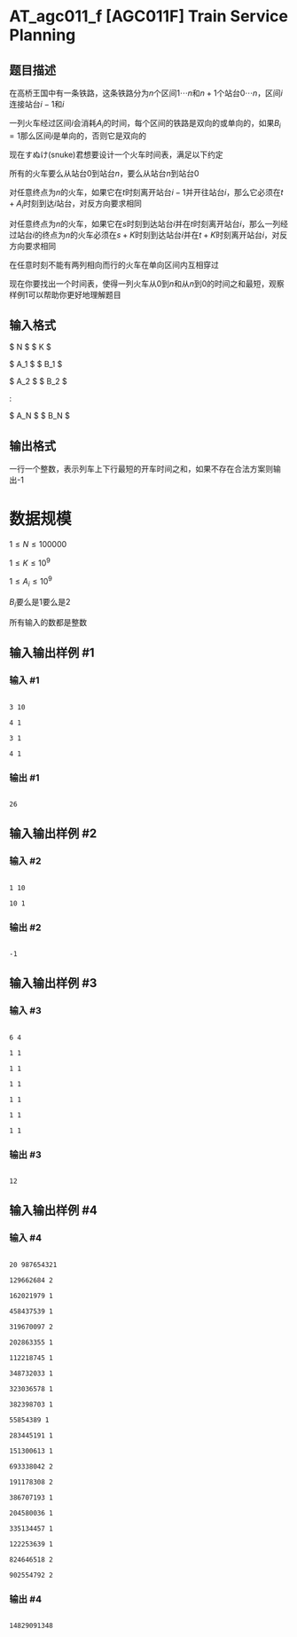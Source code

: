 # AT_agc011_f [AGC011F] Train Service Planning

## 题目描述

在高桥王国中有一条铁路，这条铁路分为$n$个区间$1⋯n$和$n+1$个站台$0⋯n$，区间$i$连接站台$i-1$和$i$

一列火车经过区间$i$会消耗$A_i$的时间，每个区间的铁路是双向的或单向的，如果$B_i=1$那么区间$i$是单向的，否则它是双向的

现在すぬけ(snuke)君想要设计一个火车时间表，满足以下约定

所有的火车要么从站台$0$到站台$n$，要么从站台$n$到站台$0$

对任意终点为$n$的火车，如果它在$t$时刻离开站台$i−1$并开往站台$i$，那么它必须在$t+A_i$时刻到达$i$站台，对反方向要求相同

对任意终点为$n$的火车，如果它在$s$时刻到达站台$i$并在$t$时刻离开站台$i$，那么一列经过站台$i$的终点为$n$的火车必须在$s+K$时刻到达站台$i$并在$t+K$时刻离开站台$i$，对反方向要求相同

在任意时刻不能有两列相向而行的火车在单向区间内互相穿过

现在你要找出一个时间表，使得一列火车从$0$到$n$和从$n$到$0$的时间之和最短，观察样例$1$可以帮助你更好地理解题目

## 输入格式

$ N $ $ K $

$ A_1 $ $ B_1 $ 

$ A_2 $ $ B_2 $ 

:

$ A_N $ $ B_N $

## 输出格式

一行一个整数，表示列车上下行最短的开车时间之和，如果不存在合法方案则输出-1

# 数据规模

$1\leq N \leq 100000$

$1\leq K \leq 10^9$

$1\leq A_i \leq 10^9$

$B_i$要么是1要么是2

所有输入的数都是整数

## 输入输出样例 #1

### 输入 #1

```
3 10
4 1
3 1
4 1
```

### 输出 #1

```
26
```

## 输入输出样例 #2

### 输入 #2

```
1 10
10 1
```

### 输出 #2

```
-1
```

## 输入输出样例 #3

### 输入 #3

```
6 4
1 1
1 1
1 1
1 1
1 1
1 1
```

### 输出 #3

```
12
```

## 输入输出样例 #4

### 输入 #4

```
20 987654321
129662684 2
162021979 1
458437539 1
319670097 2
202863355 1
112218745 1
348732033 1
323036578 1
382398703 1
55854389 1
283445191 1
151300613 1
693338042 2
191178308 2
386707193 1
204580036 1
335134457 1
122253639 1
824646518 2
902554792 2
```

### 输出 #4

```
14829091348
```